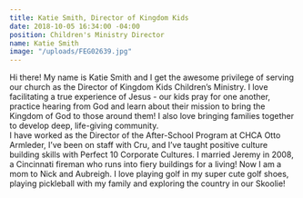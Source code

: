 ```yaml
---
title: Katie Smith, Director of Kingdom Kids
date: 2018-10-05 16:34:00 -04:00
position: Children's Ministry Director
name: Katie Smith
image: "/uploads/FEG02639.jpg"
---
```


Hi there! My name is Katie Smith and I get the awesome privilege of serving our church as the Director of Kingdom Kids Children’s Ministry.  I love facilitating a true experience of Jesus - our kids pray for one another, practice hearing from God and learn about their mission to bring the Kingdom of God to those around them! I also love bringing families together to develop deep, life-giving community.  
I have worked as the Director of the After-School Program at CHCA Otto Armleder, I’ve been on staff with Cru, and I’ve taught positive culture building skills with Perfect 10 Corporate Cultures.  I married Jeremy in 2008, a Cincinnati fireman who runs into fiery buildings for a living! Now I am a mom to Nick and Aubreigh. I love playing golf in my super cute golf shoes, playing pickleball with my family and exploring the country in our Skoolie!

